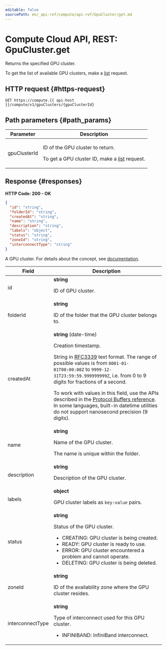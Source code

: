 ```yaml
---
editable: false
sourcePath: en/_api-ref/compute/api-ref/GpuCluster/get.md
---
```


# Compute Cloud API, REST: GpuCluster.get
Returns the specified GPU cluster.
 
To get the list of available GPU clusters, make a [list](/docs/compute/api-ref/GpuCluster/list) request.
 
## HTTP request {#https-request}
```
GET https://compute.{{ api-host }}/compute/v1/gpuClusters/{gpuClusterId}
```
 
## Path parameters {#path_params}
 
Parameter | Description
--- | ---
gpuClusterId | <p>ID of the GPU cluster to return.</p> <p>To get a GPU cluster ID, make a <a href="/docs/compute/api-ref/GpuCluster/list">list</a> request.</p> 
 
## Response {#responses}
**HTTP Code: 200 - OK**

```json 
{
  "id": "string",
  "folderId": "string",
  "createdAt": "string",
  "name": "string",
  "description": "string",
  "labels": "object",
  "status": "string",
  "zoneId": "string",
  "interconnectType": "string"
}
```
A GPU cluster. For details about the concept, see [documentation](/docs/compute/concepts/gpu-cluster).
 
Field | Description
--- | ---
id | **string**<br><p>ID of GPU cluster.</p> 
folderId | **string**<br><p>ID of the folder that the GPU cluster belongs to.</p> 
createdAt | **string** (date-time)<br><p>Creation timestamp.</p> <p>String in <a href="https://www.ietf.org/rfc/rfc3339.txt">RFC3339</a> text format. The range of possible values is from ``0001-01-01T00:00:00Z`` to ``9999-12-31T23:59:59.999999999Z``, i.e. from 0 to 9 digits for fractions of a second.</p> <p>To work with values in this field, use the APIs described in the <a href="https://developers.google.com/protocol-buffers/docs/reference/overview">Protocol Buffers reference</a>. In some languages, built-in datetime utilities do not support nanosecond precision (9 digits).</p> 
name | **string**<br><p>Name of the GPU cluster.</p> <p>The name is unique within the folder.</p> 
description | **string**<br><p>Description of the GPU cluster.</p> 
labels | **object**<br><p>GPU cluster labels as ``key:value`` pairs.</p> 
status | **string**<br><p>Status of the GPU cluster.</p> <ul> <li>CREATING: GPU cluster is being created.</li> <li>READY: GPU cluster is ready to use.</li> <li>ERROR: GPU cluster encountered a problem and cannot operate.</li> <li>DELETING: GPU cluster is being deleted.</li> </ul> 
zoneId | **string**<br><p>ID of the availability zone where the GPU cluster resides.</p> 
interconnectType | **string**<br><p>Type of interconnect used for this GPU cluster.</p> <ul> <li>INFINIBAND: InfiniBand interconnect.</li> </ul> 